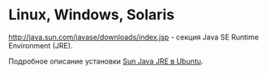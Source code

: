 # Linux, Windows, Solaris #
http://java.sun.com/javase/downloads/index.jsp - секция Java SE Runtime Environment (JRE).

Подробное описание установки  [Sun Java JRE в Ubuntu](http://www.buntu.ru/wiki/index.php?title=%D0%A3%D1%81%D1%82%D0%B0%D0%BD%D0%BE%D0%B2%D0%BA%D0%B0_Sun_Java_JRE).